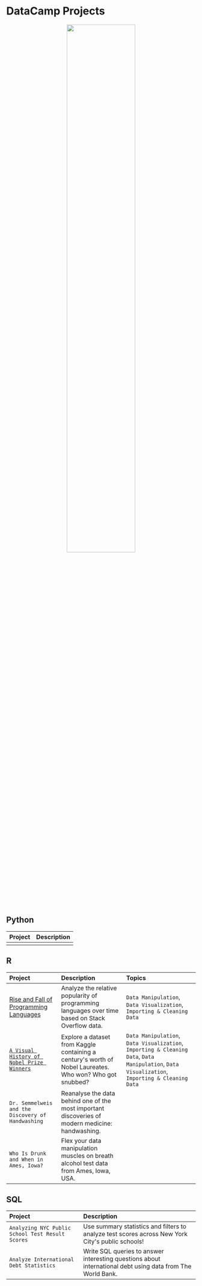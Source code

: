 # DataCamp Projects

<p align="center">
<img src="https://user-images.githubusercontent.com/66647718/203878212-8ec7de3d-db1f-4f53-a7f4-d593cd27c355.JPG" width="60%" height="60%">
</p>

## Python

| Project | Description | 
| :---- | :---- | 
| | |


## R

| Project | Description | Topics |
| :---- | :---- | :---- |
| [Rise and Fall of Programming Languages](https://github.com/zipeng-liu/DataCamp-Projects/tree/main/R/Rise%20and%20Fall%20of%20Programming%20Languages) | Analyze the relative popularity of programming languages over time based on Stack Overflow data. |`Data Manipulation`, `Data Visualization`, `Importing & Cleaning Data` |
| [`A Visual History of Nobel Prize Winners`](https://github.com/zipeng-liu/DataCamp-Projects/tree/main/R/A%20Visual%20History%20of%20Nobel%20Prize%20Winners) | Explore a dataset from Kaggle containing a century's worth of Nobel Laureates. Who won? Who got snubbed? | `Data Manipulation`, `Data Visualization`, `Importing & Cleaning Data`, `Data Manipulation`, `Data Visualization`, `Importing & Cleaning Data` |
| `Dr. Semmelweis and the Discovery of Handwashing` | Reanalyse the data behind one of the most important discoveries of modern medicine: handwashing. | |
| `Who Is Drunk and When in Ames, Iowa?` | Flex your data manipulation muscles on breath alcohol test data from Ames, Iowa, USA. | |


## SQL

| Project | Description | 
| :----- | :--- | 
| `Analyzing NYC Public School Test Result Scores` | Use summary statistics and filters to analyze test scores across New York City's public schools! |
| `Analyze International Debt Statistics` | Write SQL queries to answer interesting questions about international debt using data from The World Bank. |
